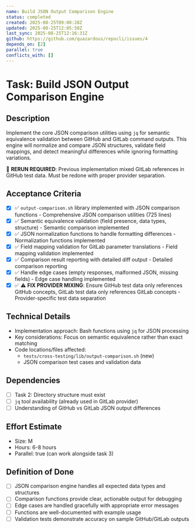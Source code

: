 ```yaml
---
name: Build JSON Output Comparison Engine
status: completed
created: 2025-08-25T09:00:28Z
updated: 2025-08-25T12:05:50Z
last_sync: 2025-08-25T12:16:31Z
github: https://github.com/quazardous/repocli/issues/4
depends_on: [2]
parallel: true
conflicts_with: []
---
```


# Task: Build JSON Output Comparison Engine

## Description
Implement the core JSON comparison utilities using `jq` for semantic equivalence validation between GitHub and GitLab command outputs. This engine will normalize and compare JSON structures, validate field mappings, and detect meaningful differences while ignoring formatting variations.

🔄 **RERUN REQUIRED**: Previous implementation mixed GitLab references in GitHub test data. Must be redone with proper provider separation.

## Acceptance Criteria
- [x] ✅ `output-comparison.sh` library implemented with JSON comparison functions - Comprehensive JSON comparison utilities (725 lines)
- [x] ✅ Semantic equivalence validation (field presence, data types, structure) - Semantic comparison implemented
- [x] ✅ JSON normalization functions to handle formatting differences - Normalization functions implemented
- [x] ✅ Field mapping validation for GitLab parameter translations - Field mapping validation implemented
- [x] ✅ Comparison result reporting with detailed diff output - Detailed comparison reporting
- [x] ✅ Handle edge cases (empty responses, malformed JSON, missing fields) - Edge case handling implemented
- [x] ✅ ⚠️ **FIX PROVIDER MIXING**: Ensure GitHub test data only references GitHub concepts, GitLab test data only references GitLab concepts - Provider-specific test data separation

## Technical Details
- Implementation approach: Bash functions using `jq` for JSON processing
- Key considerations: Focus on semantic equivalence rather than exact matching
- Code locations/files affected:
  - `tests/cross-testing/lib/output-comparison.sh` (new)
  - JSON comparison test cases and validation data

## Dependencies
- [ ] Task 2: Directory structure must exist
- [ ] `jq` tool availability (already used in GitLab provider)
- [ ] Understanding of GitHub vs GitLab JSON output differences

## Effort Estimate
- Size: M
- Hours: 6-8 hours
- Parallel: true (can work alongside task 3)

## Definition of Done
- [ ] JSON comparison engine handles all expected data types and structures
- [ ] Comparison functions provide clear, actionable output for debugging
- [ ] Edge cases are handled gracefully with appropriate error messages
- [ ] Functions are well-documented with example usage
- [ ] Validation tests demonstrate accuracy on sample GitHub/GitLab outputs
